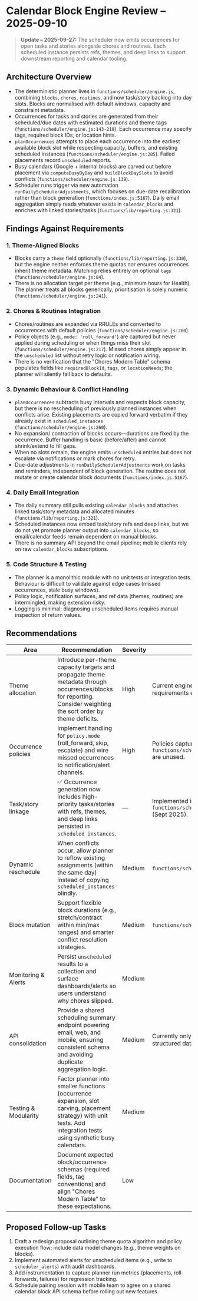 # Calendar Block Engine Review – 2025-09-10

> **Update – 2025-09-27:** The scheduler now emits occurrences for open tasks and stories alongside chores and routines. Each scheduled instance persists refs, themes, and deep links to support downstream reporting and calendar tooling.

## Architecture Overview
- The deterministic planner lives in `functions/scheduler/engine.js`, combining `blocks`, `chores`, `routines`, and now task/story backlog into day slots. Blocks are normalised with default windows, capacity and constraint metadata.
- Occurrences for tasks and stories are generated from their scheduled/due dates with estimated durations and theme tags (`functions/scheduler/engine.js:143-219`). Each occurrence may specify tags, required block IDs, or location hints.
- `planOccurrences` attempts to place each occurrence into the earliest available block slot while respecting capacity, buffers, and existing scheduled instances (`functions/scheduler/engine.js:285`). Failed placements record `unscheduled` reports.
- Busy calendars (Google + internal blocks) are carved out before placement via `computeBusyByDay` and `buildBlockDaySlots` to avoid conflicts (`functions/scheduler/engine.js:139`).
- Scheduler runs trigger via new automation `runDailySchedulerAdjustments`, which focuses on due-date recalibration rather than block generation (`functions/index.js:5167`). Daily email aggregation simply reads whatever exists in `calendar_blocks` and enriches with linked stories/tasks (`functions/lib/reporting.js:321`).

## Findings Against Requirements

### 1. Theme-Aligned Blocks
- Blocks carry a `theme` field optionally (`functions/lib/reporting.js:330`), but the engine neither enforces theme quotas nor ensures occurrences inherit theme metadata. Matching relies entirely on optional `tags` (`functions/scheduler/engine.js:84`).
- There is no allocation target per theme (e.g., minimum hours for Health). The planner treats all blocks generically; prioritisation is solely numeric (`functions/scheduler/engine.js:241`).

### 2. Chores & Routines Integration
- Chores/routines are expanded via RRULEs and converted to occurrences with default policies (`functions/scheduler/engine.js:200`).
- Policy objects (e.g., `mode: 'roll_forward'`) are captured but never applied during scheduling or when things miss their slot (`functions/scheduler/engine.js:217`). Missed chores simply appear in the `unscheduled` list without retry logic or notification wiring.
- There is no verification that the "Chores Modern Table" schema populates fields like `requiredBlockId`, `tags`, or `locationNeeds`; the planner will silently fall back to defaults.

### 3. Dynamic Behaviour & Conflict Handling
- `planOccurrences` subtracts busy intervals and respects block capacity, but there is no rescheduling of previously planned instances when conflicts arise. Existing placements are copied forward verbatim if they already exist in `scheduled_instances` (`functions/scheduler/engine.js:260`).
- No expansion/ contraction of blocks occurs—durations are fixed by the occurrence. Buffer handling is basic (before/after) and cannot shrink/extend to fill gaps.
- When no slots remain, the engine emits `unscheduled` entries but does not escalate via notifications or mark chores for retry.
- Due-date adjustments in `runDailySchedulerAdjustments` work on tasks and reminders, independent of block generation. The routine does not mutate or create calendar block documents (`functions/index.js:5167`).

### 4. Daily Email Integration
- The daily summary still pulls existing `calendar_blocks` and attaches linked task/story metadata and allocated minutes (`functions/lib/reporting.js:321`).
- Scheduled instances now embed task/story refs and deep links, but we do not yet promote planner output into `calendar_blocks`, so email/calendar feeds remain dependent on manual blocks.
- There is no summary API beyond the email pipeline; mobile clients rely on raw `calendar_blocks` subscriptions.

### 5. Code Structure & Testing
- The planner is a monolithic module with no unit tests or integration tests. Behaviour is difficult to validate against edge cases (missed occurrences, stale busy windows).
- Policy logic, notification surfaces, and ref data (themes, routines) are intermingled, making extension risky.
- Logging is minimal; diagnosing unscheduled items requires manual inspection of return values.

## Recommendations

| Area | Recommendation | Severity | Notes |
| --- | --- | --- | --- |
| Theme allocation | Introduce per-theme capacity targets and propagate theme metadata through occurrences/blocks for reporting. Consider weighting the sort order by theme deficits. | High | Current engine ignores theme requirements entirely.
| Occurrence policies | Implement handling for `policy.mode` (roll_forward, skip, escalate) and wire missed occurrences to notification/alert channels. | High | Policies captured at `functions/scheduler/engine.js:217` are unused.
| Task/story linkage | ✅ Occurrence generation now includes high-priority tasks/stories with refs, themes, and deep links persisted in `scheduled_instances`. | — | Implemented in `functions/scheduler/engine.js` (Sept 2025).
| Dynamic reschedule | When conflicts occur, allow planner to reflow existing assignments (within the same day) instead of copying `scheduled_instances` blindly. | Medium | `functions/scheduler/engine.js:260`.
| Block mutation | Support flexible block durations (e.g., stretch/contract within min/max ranges) and smarter conflict resolution strategies. | Medium | `functions/scheduler/engine.js:60`.
| Monitoring & Alerts | Persist `unscheduled` results to a collection and surface dashboards/alerts so users understand why chores slipped. | Medium |
| API consolidation | Provide a shared scheduling summary endpoint powering email, web, and mobile, ensuring consistent schema and avoiding duplicate aggregation logic. | Medium | Currently only the email path builds structured data.
| Testing & Modularity | Factor planner into smaller functions (occurrence expansion, slot carving, placement strategy) with unit tests. Add integration tests using synthetic busy calendars. | Medium |
| Documentation | Document expected block/occurrence schemas (required fields, tag conventions) and align "Chores Modern Table" to these expectations. | Low |

## Proposed Follow-up Tasks
1. Draft a redesign proposal outlining theme quota algorithm and policy execution flow; include data model changes (e.g., theme weights on blocks).
2. Implement automated alerts for unscheduled items (e.g., write to `scheduler_alerts`) with audit dashboards.
3. Add instrumentation to capture planner run metrics (placements, roll-forwards, failures) for regression tracking.
4. Schedule pairing session with mobile team to agree on a shared calendar block API schema before rolling out new features.
